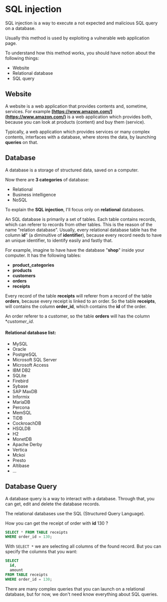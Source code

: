 # SQL injection

SQL injection is a way to execute a not expected and malicious SQL
query on a database.

Usually this method is used by exploiting a vulnerable web application
page.

To understand how this method works, you should have notion about the
following things:
 * Website
 * Relational database
 * SQL query

## Website

A website is a web application that provides contents and, sometime,
services.
For example **[https://www.amazon.com/](https://www.amazon.com/)**
is a web application which provides both, because you can look at
products (content) and buy them (service).

Typically, a web application which provides services or many complex
contents, interfaces with a database, where stores the data, by
launching **queries** on that.

## Database

A database is a storage of structured data, saved on a computer.

Now there are **3 categories** of database:
 * Relational
 * Business intelligence
 * NoSQL

To explain the **SQL injection**, I'll focus only on **relational**
databases.

An SQL database is primarily a set of tables.
Each table contains records, which can referer to records from other
tables. This is the reason of the name "relation database".
Usually, every relational database table has the column **id**"
(a diminuitive of **identifier**), because every record needs to have
an unique identifier, to identify easily and fastly that.

For example, imagine to have have the database "**shop**" inside your
computer.
It has the following tables:
 * **product_categories**
 * **products**
 * **customers**
 * **orders**
 * **receipts**

Every record of the table **receipts** will referer from a record
of the table **orders**, because every receipt is linked to an order.
So the table **receipts**, will contains the column **order_id**,
which contains the **id** of the order.

An order referer to a customer, so the table **orders** will has the 
column **customer_id*.

#### Relational database list:
 * MySQL
 * Oracle
 * PostgreSQL
 * Microsoft SQL Server
 * Microsoft Access
 * IBM DB2
 * SQLite
 * Firebird
 * Sybase
 * SAP MaxDB
 * Informix
 * MariaDB
 * Percona
 * MemSQL
 * TiDB
 * CockroachDB
 * HSQLDB
 * H2
 * MonetDB
 * Apache Derby
 * Vertica
 * Mckoi
 * Presto
 * Altibase
 * ...

## Database Query

A database query is a way to interact with a database.
Through that, you can get, edit and delete the database records.

The relational databases use the SQL (Structured Query Language).

How you can get the receipt of order with **id** 130 ?
```sql
SELECT * FROM TABLE receipts
WHERE order_id = 130;
```

With `SELECT *` we are selecting all columns of the found record.
But you can specify the columns that you want:
```sql
SELECT
  id,
  amount
FROM TABLE receipts
WHERE order_id = 130;
```

There are many complex queries that you can launch on a relational
database, but for now, we don't need know everything about
SQL queries.

